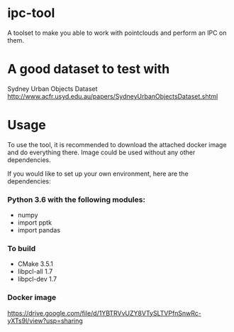 # ipc-tool
A toolset to make you able to work with pointclouds and perform an IPC on them.

# A good dataset to test with
Sydney Urban Objects Dataset
http://www.acfr.usyd.edu.au/papers/SydneyUrbanObjectsDataset.shtml


# Usage
To use the tool, it is recommended to download the attached docker image and do everything there. Image could be used without any other dependencies.

If you would like to set up your own environment, here are the dependencies:

### Python 3.6 with the following modules:
* numpy
* import pptk
* import pandas

### To build 
* CMake 3.5.1
* libpcl-all 1.7
* libpcl-dev 1.7

### Docker image
https://drive.google.com/file/d/1YBTRVvUZY8VTySLTVPfnSnwRc-yXTs9l/view?usp=sharing
